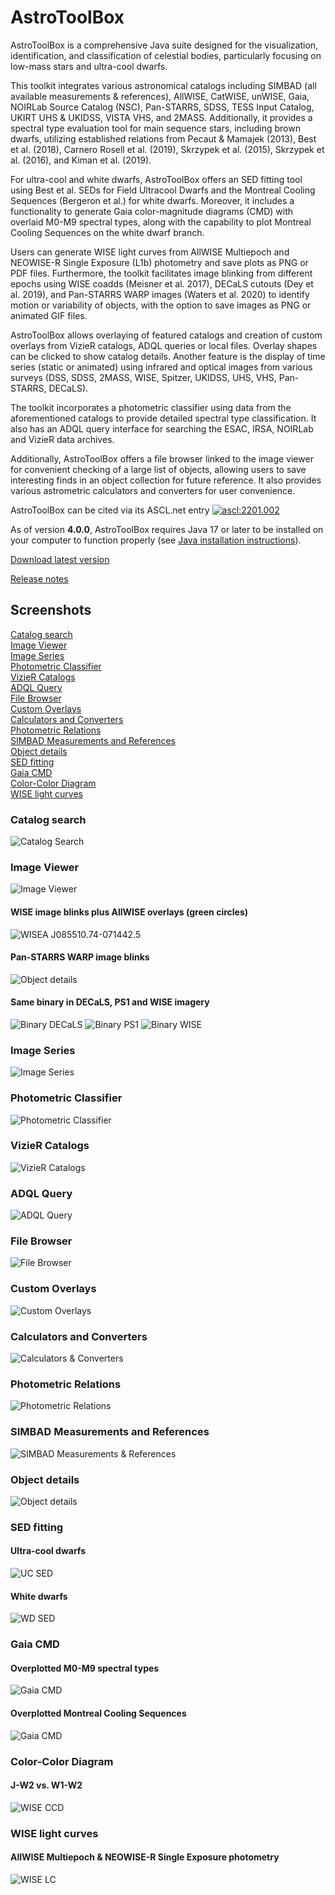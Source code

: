 # AstroToolBox

AstroToolBox is a comprehensive Java suite designed for the visualization, identification, and classification of celestial bodies, particularly focusing on low-mass stars and ultra-cool dwarfs.

This toolkit integrates various astronomical catalogs including SIMBAD (all available measurements & references), AllWISE, CatWISE, unWISE, Gaia, NOIRLab Source Catalog (NSC), Pan-STARRS, SDSS, TESS Input Catalog, UKIRT UHS & UKIDSS, VISTA VHS, and 2MASS. Additionally, it provides a spectral type evaluation tool for main sequence stars, including brown dwarfs, utilizing established relations from Pecaut & Mamajek (2013), Best et al. (2018), Carnero Rosell et al. (2019), Skrzypek et al. (2015), Skrzypek et al. (2016), and Kiman et al. (2019).

For ultra-cool and white dwarfs, AstroToolBox offers an SED fitting tool using Best et al. SEDs for Field Ultracool Dwarfs and the Montreal Cooling Sequences (Bergeron et al.) for white dwarfs. Moreover, it includes a functionality to generate Gaia color-magnitude diagrams (CMD) with overlaid M0-M9 spectral types, along with the capability to plot Montreal Cooling Sequences on the white dwarf branch.

Users can generate WISE light curves from AllWISE Multiepoch and NEOWISE-R Single Exposure (L1b) photometry and save plots as PNG or PDF files. Furthermore, the toolkit facilitates image blinking from different epochs using WISE coadds (Meisner et al. 2017), DECaLS cutouts (Dey et al. 2019), and Pan-STARRS WARP images (Waters et al. 2020) to identify motion or variability of objects, with the option to save images as PNG or animated GIF files.

AstroToolBox allows overlaying of featured catalogs and creation of custom overlays from VizieR catalogs, ADQL queries or local files. Overlay shapes can be clicked to show catalog details. Another feature is the display of time series (static or animated) using infrared and optical images from various surveys (DSS, SDSS, 2MASS, WISE, Spitzer, UKIDSS, UHS, VHS, Pan-STARRS, DECaLS).

The toolkit incorporates a photometric classifier using data from the aforementioned catalogs to provide detailed spectral type classification. It also has an ADQL query interface for searching the ESAC, IRSA, NOIRLab and VizieR data archives.

Additionally, AstroToolBox offers a file browser linked to the image viewer for convenient checking of a large list of objects, allowing users to save interesting finds in an object collection for future reference. It also provides various astrometric calculators and converters for user convenience.

AstroToolBox can be cited via its ASCL.net entry <a href="https://ascl.net/2201.002"><img src="https://img.shields.io/badge/ascl-2201.002-blue.svg?colorB=262255" alt="ascl:2201.002" /></a>

As of version **4.0.0**, AstroToolBox requires Java 17 or later to be installed on your computer to function properly (see [Java installation instructions](https://github.com/fkiwy/AstroToolBox/blob/master/releases/install_instructions.md)).

[Download latest version](releases/executables/AstroToolBox-4.3.1.jar)

[Release notes](releases/release%20notes.md)

## Screenshots

[Catalog search](#catalog-search)  
[Image Viewer](#image-viewer)  
[Image Series](#image-series)  
[Photometric Classifier](#photometric-classifier)  
[VizieR Catalogs](#vizier-catalogs)  
[ADQL Query](#adql-query)  
[File Browser](#file-browser)  
[Custom Overlays](#custom-overlays)  
[Calculators and Converters](#calculators-and-converters)  
[Photometric Relations](#photometric-relations)  
[SIMBAD Measurements and References](#simbad-measurements-and-references)  
[Object details](#object-details)  
[SED fitting](#sed-fitting)  
[Gaia CMD](#gaia-cmd)  
[Color-Color Diagram](#color-color-diagram)  
[WISE light curves](#wise-light-curves)  

### Catalog search
![Catalog Search](images/Catalog%20Search.png)

### Image Viewer
![Image Viewer](images/Image%20Viewer.png)

#### WISE image blinks plus AllWISE overlays (green circles)
![WISEA J085510.74-071442.5](images/WISEA%20J085510.74-071442.5.gif)

#### Pan-STARRS WARP image blinks
![Object details](images/PS1%20WARP%20image%20blinks.gif)

#### Same binary in DECaLS, PS1 and WISE imagery
![Binary DECaLS](images/Binary%20DECaLS.gif)
![Binary PS1](images/Binary%20PS1.gif)
![Binary WISE](images/Binary%20WISE.gif)

### Image Series
![Image Series](images/Image%20Series.png)

### Photometric Classifier
![Photometric Classifier](images/Photometric%20Classifier.png)

### VizieR Catalogs
![VizieR Catalogs](images/VizieR%20Catalogs.png)

### ADQL Query
![ADQL Query](images/ADQL%20Query.png)

### File Browser
![File Browser](images/File%20Browser.png)

### Custom Overlays
![Custom Overlays](images/Custom%20Overlays.png)

### Calculators and Converters
![Calculators & Converters](images/Calculators%20&%20Converters.png)

### Photometric Relations
![Photometric Relations](images/Photometric%20Relations.png)

### SIMBAD Measurements and References
![SIMBAD Measurements & References](images/SIMBAD%20measurements%20&%20references.png)

### Object details
![Object details](images/Object%20details.png)

### SED fitting

#### Ultra-cool dwarfs
![UC SED](images/SED.png)

#### White dwarfs
![WD SED](images/WD%20SED.png)

### Gaia CMD

#### Overplotted M0-M9 spectral types
![Gaia CMD](images/Gaia%20CMD%20RD.png)

#### Overplotted Montreal Cooling Sequences 
![Gaia CMD](images/Gaia%20CMD%20WD.png)

### Color-Color Diagram

#### J-W2 vs. W1-W2
![WISE CCD](images/WISE%20CCD.png)

### WISE light curves

#### AllWISE Multiepoch & NEOWISE-R Single Exposure photometry
![WISE LC](images/WISE%20light%20curves.png)
